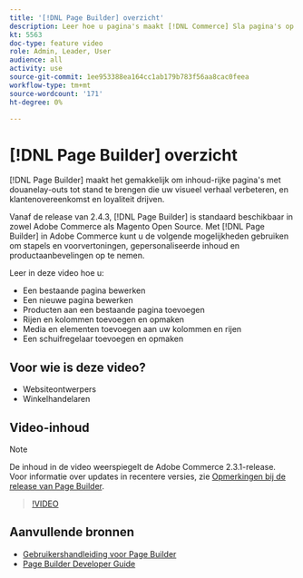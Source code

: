 ```yaml
---
title: '[!DNL Page Builder] overzicht'
description: Leer hoe u pagina's maakt [!DNL Commerce] Sla pagina's op in de beheerder met [!DNL Page Builder].
kt: 5563
doc-type: feature video
role: Admin, Leader, User
audience: all
activity: use
source-git-commit: 1ee953388ea164cc1ab179b783f56aa8cac0feea
workflow-type: tm+mt
source-wordcount: '171'
ht-degree: 0%

---
```



# [!DNL Page Builder] overzicht

[!DNL Page Builder] maakt het gemakkelijk om inhoud-rijke pagina&#39;s met douanelay-outs tot stand te brengen die uw visueel verhaal verbeteren, en klantenovereenkomst en loyaliteit drijven.

Vanaf de release van 2.4.3, [!DNL Page Builder] is standaard beschikbaar in zowel Adobe Commerce als Magento Open Source. Met [!DNL Page Builder] in Adobe Commerce kunt u de volgende mogelijkheden gebruiken om stapels en voorvertoningen, gepersonaliseerde inhoud en productaanbevelingen op te nemen.

Leer in deze video hoe u:

- Een bestaande pagina bewerken
- Een nieuwe pagina bewerken
- Producten aan een bestaande pagina toevoegen
- Rijen en kolommen toevoegen en opmaken
- Media en elementen toevoegen aan uw kolommen en rijen
- Een schuifregelaar toevoegen en opmaken

## Voor wie is deze video?

- Websiteontwerpers
- Winkelhandelaren

## Video-inhoud

>[!NOTE]
>
>De inhoud in de video weerspiegelt de Adobe Commerce 2.3.1-release. Voor informatie over updates in recentere versies, zie [Opmerkingen bij de release van Page Builder](https://devdocs.magento.com/page-builder/docs/release-notes.html).

>[!VIDEO](https://video.tv.adobe.com/v/35783?quality=12&learn=on)

## Aanvullende bronnen

- [Gebruikershandleiding voor Page Builder](https://docs.magento.com/user-guide/cms/page-builder.html)
- [Page Builder Developer Guide](https://devdocs.magento.com/page-builder/docs/index.html)

